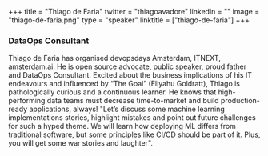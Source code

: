 +++
title = "Thiago de Faria"
twitter = "thiagoavadore"
linkedin = ""
image = "thiago-de-faria.png"
type = "speaker"
linktitle = ["thiago-de-faria"]
+++

<h3>DataOps Consultant</h3>

<p>Thiago de Faria has organised devopsdays Amsterdam, ITNEXT, amsterdam.ai. He is open source advocate, public speaker, proud father and DataOps Consultant. Excited about the business implications of his IT endeavours and influenced by “The Goal” (Eliyahu Goldratt), Thiago is pathologically curious and a continuous learner. He knows that high-performing data teams must decrease time-to-market and build production-ready applications, always!
"Let’s discuss some machine learning implementations stories, highlight mistakes and point out future challenges for such a hyped theme. We will learn how deploying ML differs from traditional software, but some principles like CI/CD should be part of it. Plus, you will get some war stories and laughter".</p>

<!-- Facebook Pixel Code -->
<script>
 !function(f,b,e,v,n,t,s)
 {if(f.fbq)return;n=f.fbq=function(){n.callMethod?
 n.callMethod.apply(n,arguments):n.queue.push(arguments)};
 if(!f._fbq)f._fbq=n;n.push=n;n.loaded=!0;n.version='2.0';
 n.queue=[];t=b.createElement(e);t.async=!0;
 t.src=v;s=b.getElementsByTagName(e)[0];
 s.parentNode.insertBefore(t,s)}(window, document,'script',
 'https://connect.facebook.net/en_US/fbevents.js');
 fbq('init', '627303307635674');
 fbq('track', 'PageView');
</script>
<noscript><img height="1" width="1" style="display:none"
 src="https://www.facebook.com/tr?id=627303307635674&ev=PageView&noscript=1"
/></noscript>
<!-- End Facebook Pixel Code -->